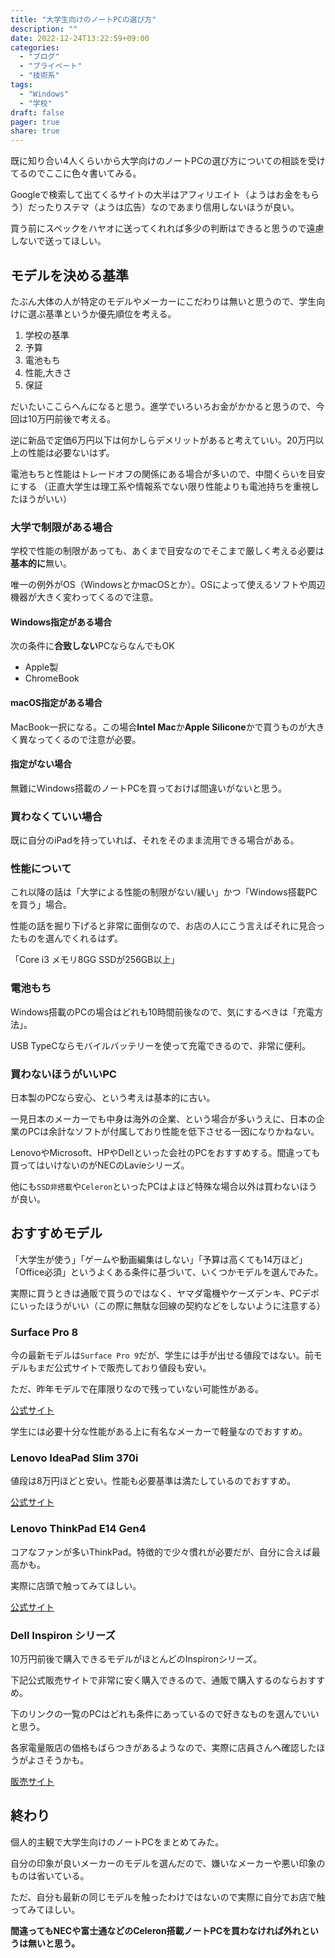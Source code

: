 ```yaml
---
title: "大学生向けのノートPCの選び方"
description: ""
date: 2022-12-24T13:22:59+09:00
categories:
  - "ブログ"
  - "プライベート"
  - "技術系"
tags:
  - "Windows"
  - "学校"
draft: false
pager: true
share: true
---
```


既に知り合い4人くらいから大学向けのノートPCの選び方についての相談を受けてるのでここに色々書いてみる。

Googleで検索して出てくるサイトの大半はアフィリエイト（ようはお金をもらう）だったりステマ（ようは広告）なのであまり信用しないほうが良い。

買う前にスペックをハヤオに送ってくれれば多少の判断はできると思うので遠慮しないで送ってほしい。

## モデルを決める基準

たぶん大体の人が特定のモデルやメーカーにこだわりは無いと思うので、学生向けに選ぶ基準というか優先順位を考える。

1. 学校の基準
2. 予算
3. 電池もち
4. 性能,大きさ
5. 保証

だいたいここらへんになると思う。進学でいろいろお金がかかると思うので、今回は10万円前後で考える。

逆に新品で定価6万円以下は何かしらデメリットがあると考えていい。20万円以上の性能は必要ないはず。

電池もちと性能はトレードオフの関係にある場合が多いので、中間くらいを目安にする
（正直大学生は理工系や情報系でない限り性能よりも電池持ちを重視したほうがいい）

### 大学で制限がある場合

学校で性能の制限があっても、あくまで目安なのでそこまで厳しく考える必要は**基本的に**無い。

唯一の例外がOS（WindowsとかmacOSとか）。OSによって使えるソフトや周辺機器が大きく変わってくるので注意。

#### Windows指定がある場合

次の条件に**合致しない**PCならなんでもOK

- Apple製
- ChromeBook

#### macOS指定がある場合

MacBook一択になる。この場合**Intel Mac**か**Apple Silicone**かで買うものが大きく異なってくるので注意が必要。

#### 指定がない場合

無難にWindows搭載のノートPCを買っておけば間違いがないと思う。

### 買わなくていい場合

既に自分のiPadを持っていれば、それをそのまま流用できる場合がある。

### 性能について

これ以降の話は「大学による性能の制限がない/緩い」かつ「Windows搭載PCを買う」場合。

性能の話を掘り下げると非常に面倒なので、お店の人にこう言えばそれに見合ったものを選んでくれるはず。

「Core i3 メモリ8GG SSDが256GB以上」

### 電池もち

Windows搭載のPCの場合はどれも10時間前後なので、気にするべきは「充電方法」。

USB TypeCならモバイルバッテリーを使って充電できるので、非常に便利。

### 買わないほうがいいPC

日本製のPCなら安心、という考えは基本的に古い。

一見日本のメーカーでも中身は海外の企業、という場合が多いうえに、日本の企業のPCは余計なソフトが付属しており性能を低下させる一因になりかねない。

LenovoやMicrosoft、HPやDellといった会社のPCをおすすめする。間違っても買ってはいけないのがNECのLavieシリーズ。

他にも`SSD非搭載`や`Celeron`といったPCはよほど特殊な場合以外は買わないほうが良い。

## おすすめモデル

「大学生が使う」「ゲームや動画編集はしない」「予算は高くても14万ほど」「Office必須」というよくある条件に基づいて、いくつかモデルを選んでみた。

実際に買うときは通販で買うのではなく、ヤマダ電機やケーズデンキ、PCデポにいったほうがいい（この際に無駄な回線の契約などをしないように注意する）

### Surface Pro 8

今の最新モデルは`Surface Pro 9`だが、学生には手が出せる値段ではない。前モデルもまだ公式サイトで販売しており値段も安い。

ただ、昨年モデルで在庫限りなので残っていない可能性がある。

[公式サイト](https://www.microsoft.com/ja-jp/d/surface-pro-8/8qwcrtq8v8xg)

学生には必要十分な性能がある上に有名なメーカーで軽量なのでおすすめ。


### Lenovo IdeaPad Slim 370i

値段は8万円ほどと安い。性能も必要基準は満たしているのでおすすめ。

[公式サイト](https://www.lenovo.com/jp/ja/p/laptops/ideapad/ideapad-slim-3-series/ideapad-3i-gen-7-(14-inch-intel)/len101i0052)

### Lenovo ThinkPad E14 Gen4

コアなファンが多いThinkPad。特徴的で少々慣れが必要だが、自分に合えば最高かも。

実際に店頭で触ってみてほしい。

[公式サイト](https://www.lenovo.com/jp/ja/p/laptops/thinkpad/thinkpad-e-series/thinkpad-e14-gen-4-(14-inch-intel)/len101t0042)


### Dell Inspiron シリーズ

10万円前後で購入できるモデルがほとんどのInspironシリーズ。

下記公式販売サイトで非常に安く購入できるので、通販で購入するのならおすすめ。

下のリンクの一覧のPCはどれも条件にあっているので好きなものを選んでいいと思う。

各家電量販店の価格もばらつきがあるようなので、実際に店員さんへ確認したほうがよさそうかも。

[販売サイト](https://www.dell.com/ja-jp/shop/%E3%83%87%E3%83%AB%E3%81%AE%E3%83%8E%E3%83%BC%E3%83%88%E3%83%91%E3%82%BD%E3%82%B3%E3%83%B3/sr/laptops/inspiron-laptops/microsoft-office-%E3%81%82%E3%82%8A?appliedRefinements=39970,37653,37654,37791,37680)

## 終わり

個人的主観で大学生向けのノートPCをまとめてみた。

自分の印象が良いメーカーのモデルを選んだので、嫌いなメーカーや悪い印象のものは省いている。

ただ、自分も最新の同じモデルを触ったわけではないので実際に自分でお店で触ってみてほしい。

**間違ってもNECや富士通などのCeleron搭載ノートPCを買わなければ外れというは無いと思う。**

